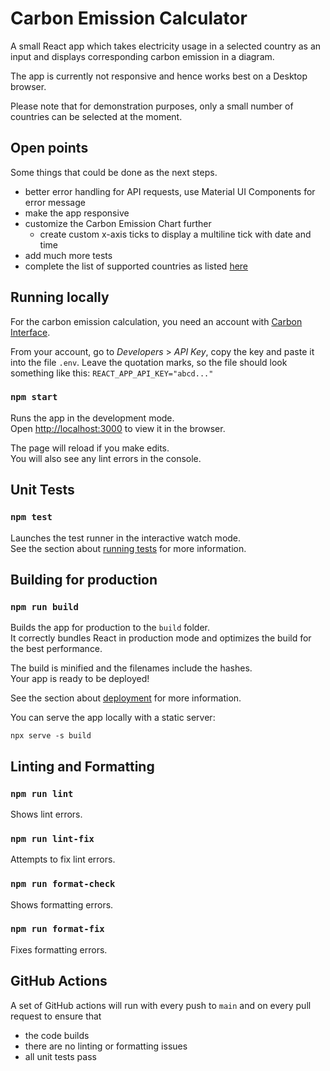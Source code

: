 <!-- TODO: explain dependencies and add open points and how to set API KEY -->

# Carbon Emission Calculator

A small React app which takes electricity usage in a selected country as an input and displays corresponding carbon emission in a diagram.

The app is currently not responsive and hence works best on a Desktop browser.

Please note that for demonstration purposes, only a small number of countries can be selected at the moment.

## Open points

Some things that could be done as the next steps.

- better error handling for API requests, use Material UI Components for error message
- make the app responsive
- customize the Carbon Emission Chart further
  - create custom x-axis ticks to display a multiline tick with date and time
- add much more tests
- complete the list of supported countries as listed [here](https://www.notion.so/4b4f41db73254b4b915ba01d55eba7e7?v=4ad0efe7763540ab801fadd9f3bf1ce0)

## Running locally

For the carbon emission calculation, you need an account with [Carbon Interface](https://www.carboninterface.com/).

From your account, go to _Developers_ > _API Key_, copy the key and paste it into the file `.env`. Leave the quotation marks, so the file should look something like this: `REACT_APP_API_KEY="abcd..."`

### `npm start`

Runs the app in the development mode.\
Open [http://localhost:3000](http://localhost:3000) to view it in the browser.

The page will reload if you make edits.\
You will also see any lint errors in the console.

## Unit Tests

### `npm test`

Launches the test runner in the interactive watch mode.\
See the section about [running tests](https://facebook.github.io/create-react-app/docs/running-tests) for more information.

## Building for production

### `npm run build`

Builds the app for production to the `build` folder.\
It correctly bundles React in production mode and optimizes the build for the best performance.

The build is minified and the filenames include the hashes.\
Your app is ready to be deployed!

See the section about [deployment](https://facebook.github.io/create-react-app/docs/deployment) for more information.

You can serve the app locally with a static server:

```
npx serve -s build
```

## Linting and Formatting

### `npm run lint`

Shows lint errors.

### `npm run lint-fix`

Attempts to fix lint errors.

### `npm run format-check`

Shows formatting errors.

### `npm run format-fix`

Fixes formatting errors.

## GitHub Actions

A set of GitHub actions will run with every push to `main` and on every pull request to ensure that

- the code builds
- there are no linting or formatting issues
- all unit tests pass
